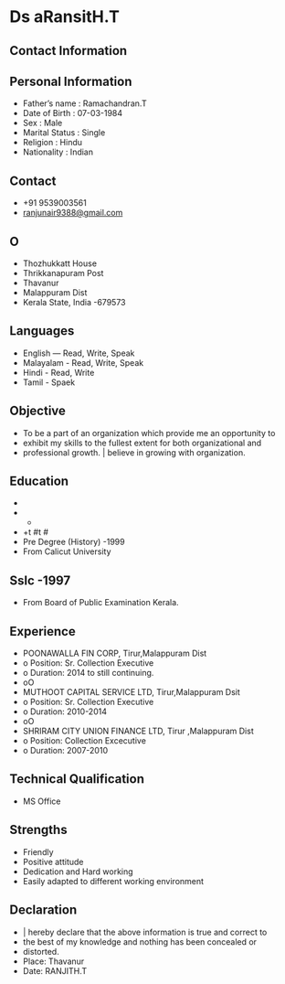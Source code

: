 # Ds aRansitH.T

## Contact Information



## Personal Information

* Father’s name : Ramachandran.T
* Date of Birth : 07-03-1984
* Sex : Male
* Marital Status : Single
* Religion : Hindu
* Nationality : Indian


## Contact

* +91 9539003561
* ranjunair9388@gmail.com


## O

* Thozhukkatt House
* Thrikkanapuram Post
* Thavanur
* Malappuram Dist
* Kerala State, India -679573


## Languages

* English — Read, Write, Speak
* Malayalam - Read, Write, Speak
* Hindi - Read, Write
* Tamil - Spaek


## Objective

* To be a part of an organization which provide me an opportunity to
* exhibit my skills to the fullest extent for both organizational and
* professional growth. | believe in growing with organization.


## Education

*
* +
* +t #t #
* Pre Degree (History) -1999
* From Calicut University


## Sslc -1997

* From Board of Public Examination Kerala.


## Experience

* POONAWALLA FIN CORP, Tirur,Malappuram Dist
* o Position: Sr. Collection Executive
* o Duration: 2014 to still continuing.
* oO
* MUTHOOT CAPITAL SERVICE LTD, Tirur,Malappuram Dsit
* o Position: Sr. Collection Executive
* o Duration: 2010-2014
* oO
* SHRIRAM CITY UNION FINANCE LTD, Tirur ,Malappuram Dist
* o Position: Collection Excecutive
* o Duration: 2007-2010


## Technical Qualification

* MS Office


## Strengths

* Friendly
* Positive attitude
* Dedication and Hard working
* Easily adapted to different working environment


## Declaration

* | hereby declare that the above information is true and correct to
* the best of my knowledge and nothing has been concealed or
* distorted.
* Place: Thavanur
* Date: RANJITH.T

